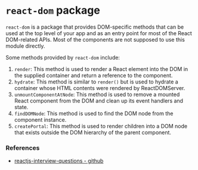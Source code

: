 # `react-dom` package
`react-dom` is a package that provides DOM-specific methods that can be used at the top level of your app and as an 
entry point for most of the React DOM-related APIs. Most of the components are not supposed to use this module directly.

Some methods provided by `react-dom` include:
1. `render`: This method is used to render a React element into the DOM in the supplied container and return a reference 
   to the component.
2. `hydrate`: This method is similar to `render()` but is used to hydrate a container whose HTML contents were rendered
   by ReactDOMServer.
3. `unmountComponentAtNode`: This method is used to remove a mounted React component from the DOM and clean up its event
   handlers and state.
4. `findDOMNode`: This method is used to find the DOM node from the component instance.
5. `createPortal`: This method is used to render children into a DOM node that exists outside the DOM hierarchy of the 
   parent component.

### References
* [reactjs-interview-questions - github](www.github.com/sudheerj/reactjs-interview-questions)